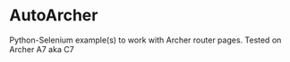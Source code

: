 # AutoArcher
Python-Selenium example(s) to work with Archer router pages. Tested on Archer A7 aka C7
